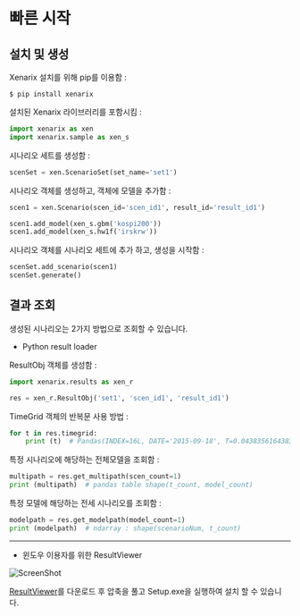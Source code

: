 # 빠른 시작

## 설치 및 생성

Xenarix 설치를 위해 pip를 이용함 :

``` {.sourceCode .bash}
$ pip install xenarix
```

설치된 Xenarix 라이브러리를 포함시킴 :
```python
import xenarix as xen
import xenarix.sample as xen_s
```

시나리오 세트를 생성함 :

```python
scenSet = xen.ScenarioSet(set_name='set1')
```

시나리오 객체를 생성하고, 객체에 모델을 추가함 :

```python
scen1 = xen.Scenario(scen_id='scen_id1', result_id='result_id1')

scen1.add_model(xen_s.gbm('kospi200'))
scen1.add_model(xen_s.hw1f('irskrw'))
```

시나리오 객체를 시나리오 세트에 추가 하고, 생성을 시작함 :

```python
scenSet.add_scenario(scen1)
scenSet.generate()
```

## 결과 조회

생성된 시나리오는 2가지 방법으로 조회할 수 있습니다.

* Python result loader

ResultObj 객체를 생성함 :

```python
import xenarix.results as xen_r

res = xen_r.ResultObj('set1', 'scen_id1', 'result_id1') 
```

TimeGrid 객체의 반복문 사용 방법 :

```python
for t in res.timegrid:
    print (t)  # Pandas(INDEX=16L, DATE='2015-09-18', T=0.043835616438356005, DT=0.0027397260273970005)
```

특정 시나리오에 해당하는 전체모델을 조회함 :

```python
multipath = res.get_multipath(scen_count=1)
print (multipath)  # pandas table shape(t_count, model_count)
```

특정 모델에 해당하는 전세 시나리오를 조회함 :
```python
modelpath = res.get_modelpath(model_count=1)
print (modelpath)  # ndarray : shape(scenarioNum, t_count)
```

---------------------------------------

* 윈도우 이용자를 위한 ResultViewer

![ScreenShot](/resultviewer.png)

[ResultViewer](https://github.com/minikie/xenarix/releases/download/v0.1.18/XenarixResultViewer_0_1_18.zip)를 다운로드 후 압축을 풀고 Setup.exe을 실행하여 설치 할 수 있습니다.

